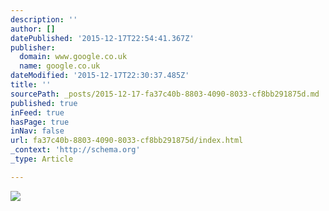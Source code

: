```yaml
---
description: ''
author: []
datePublished: '2015-12-17T22:54:41.367Z'
publisher:
  domain: www.google.co.uk
  name: google.co.uk
dateModified: '2015-12-17T22:30:37.485Z'
title: ''
sourcePath: _posts/2015-12-17-fa37c40b-8803-4090-8033-cf8bb291875d.md
published: true
inFeed: true
hasPage: true
inNav: false
url: fa37c40b-8803-4090-8033-cf8bb291875d/index.html
_context: 'http://schema.org'
_type: Article

---
```

![](https://upload.wikimedia.org/wikipedia/commons/1/19/Ayrton_Senna_with_toy_car_cropped_no_wm.jpg)